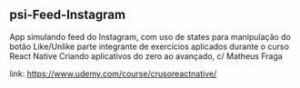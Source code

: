 ## psi-Feed-Instagram
App simulando feed do Instagram, com uso de states para manipulação do botão Like/Unlike
parte integrante de exercícios aplicados durante o curso React Native Criando aplicativos do zero ao avançado, c/ Matheus Fraga

link: https://www.udemy.com/course/crusoreactnative/
